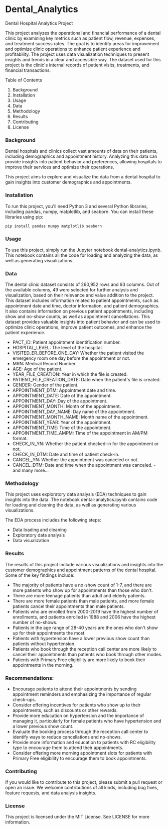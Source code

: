 # Dental_Analytics

Dental Hospital Analytics Project

This project analyzes the operational and financial performance of a dental clinic by examining key metrics such as patient flow, revenue, expenses, and treatment success rates. The goal is to identify areas for improvement and optimize clinic operations to enhance patient experience and profitability. The project uses data visualization techniques to present insights and trends in a clear and accessible way. The dataset used for this project is the clinic's internal records of patient visits, treatments, and financial transactions. 

Table of Contents

1. Background
2. Installation
3. Usage
4. Data
5. Methodology
6. Results
7. Contributing
8. License

### Background

Dental hospitals and clinics collect vast amounts of data on their patients, including demographics and appointment history. Analyzing this data can provide insights into patient behavior and preferences, allowing hospitals to improve their services and optimize their operations.

This project aims to explore and visualize the data from a dental hospital to gain insights into customer demographics and appointments.

### Installation

To run this project, you'll need Python 3 and several Python libraries, including pandas, numpy, matplotlib, and seaborn. You can install these libraries using pip:

```python
pip install pandas numpy matplotlib seaborn
```

### Usage

To use this project, simply run the Jupyter notebook dental-analytics.ipynb. This notebook contains all the code for loading and analyzing the data, as well as generating visualizations.

### Data

The dental clinic dataset consists of 260,952 rows and 93 columns. Out of the available columns, 49 were selected for further analysis and visualization, based on their relevance and value addition to the project. This dataset includes information related to patient appointments, such as appointment date and time, doctor information, and patient demographics. It also contains information on previous patient appointments, including show and no-show counts, as well as appointment cancellations. This dataset provides valuable insights into patient behavior and can be used to optimize clinic operations, improve patient outcomes, and enhance the patient experience.

- PACT_ID: Patient appointment identification number.
- HOSPITAL_LEVEL: The level of the hospital.
- VISITED_ER_BEFORE_ONE_DAY: Whether the patient visited the emergency room one day before the appointment or not.
- MRN: Medical Record Number.
- AGE: Age of the patient.
- YEAR_FILE_CREATION: Year in which the file is created.
- PATIENT_FILE_CREATION_DATE: Date when the patient's file is created.
- GENDER: Gender of the patient.
- APPOINTMENT_DTM: Appointment date and time.
- APPOINTMENT_DATE: Date of the appointment.
- APPOINTMENT_DAY: Day of the appointment.
- APPOINTMENT_MONTH: Month of the appointment.
- APPOINTMENT_DAY_NAME: Day name of the appointment.
- APPOINTMENT_MONTH_NAME: Month name of the appointment.
- APPOINTMENT_YEAR: Year of the appointment.
- APPOINTMENT_TIME: Time of the appointment.
- APPOINTMENT_TIME_AMPM: Time of the appointment in AM/PM format.
- CHECK_IN_YN: Whether the patient checked-in for the appointment or not.
- CHECK_IN_DTM: Date and time of patient check-in.
- CANCEL_YN: Whether the appointment was canceled or not.
- CANCEL_DTM: Date and time when the appointment was canceled. - and many more...

### Methodology

This project uses exploratory data analysis (EDA) techniques to gain insights into the data. The notebook dental-analytics.ipynb contains code for loading and cleaning the data, as well as generating various visualizations.

The EDA process includes the following steps:

- Data loading and cleaning
- Exploratory data analysis
- Data visualization

### Results

The results of this project include various visualizations and insights into the customer demographics and appointment patterns of the dental hospital. Some of the key findings include:
 
- The majority of patients have a no-show count of 1-7, and there are more patients who show up for appointments than those who don't.
- There are more teenage patients than adult and elderly patients.
- There are more female patients than male patients, and more female patients cancel their appointments than male patients.
- Patients who are enrolled from 2000-2019 have the highest number of enrollments, and patients enrolled in 1988 and 2006 have the highest number of no-shows.
- Patients in the age range of 28-40 years are the ones who don't show up for their appointments the most.
- Patients with hypertension have a lower previous show count than patients without hypertension.
- Patients who book through the reception call center are more likely to cancel their appointments than patients who book through other modes.
- Patients with Primary Free eligibility are more likely to book their appointments in the morning.

### Recommendations:

- Encourage patients to attend their appointments by sending appointment reminders and emphasizing the importance of regular check-ups.
- Consider offering incentives for patients who show up to their appointments, such as discounts or other rewards.
- Provide more education on hypertension and the importance of managing it, particularly for female patients who have hypertension and a lower previous show count.
- Evaluate the booking process through the reception call center to identify ways to reduce cancellations and no-shows.
- Provide more information and education to patients with RC eligibility type to encourage them to attend their appointments.
- Consider offering more morning appointment slots for patients with Primary Free eligibility to encourage them to book appointments.

### Contributing

If you would like to contribute to this project, please submit a pull request or open an issue. We welcome contributions of all kinds, including bug fixes, feature requests, and data analysis insights.

### License

This project is licensed under the MIT License. See LICENSE for more information.
